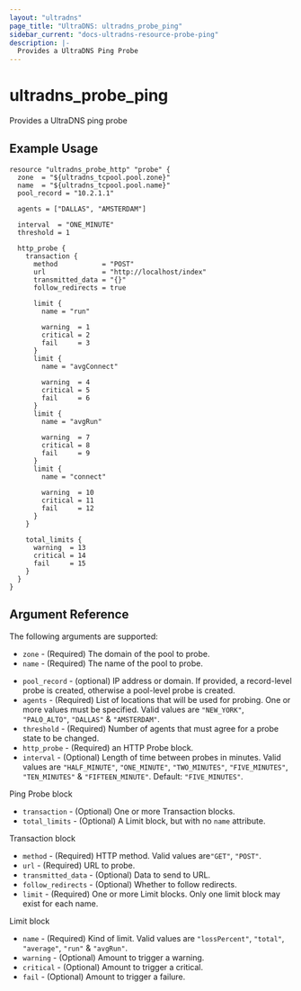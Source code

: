 ```yaml
---
layout: "ultradns"
page_title: "UltraDNS: ultradns_probe_ping"
sidebar_current: "docs-ultradns-resource-probe-ping"
description: |-
  Provides a UltraDNS Ping Probe
---
```


# ultradns\_probe\_ping

Provides a UltraDNS ping probe

## Example Usage
```
resource "ultradns_probe_http" "probe" {
  zone  = "${ultradns_tcpool.pool.zone}"
  name  = "${ultradns_tcpool.pool.name}"
  pool_record = "10.2.1.1"

  agents = ["DALLAS", "AMSTERDAM"]

  interval  = "ONE_MINUTE"
  threshold = 1

  http_probe {
    transaction {
      method           = "POST"
      url              = "http://localhost/index"
      transmitted_data = "{}"
      follow_redirects = true

      limit {
        name = "run"

        warning  = 1
        critical = 2
        fail     = 3
      }
      limit {
        name = "avgConnect"

        warning  = 4
        critical = 5
        fail     = 6
      }
      limit {
        name = "avgRun"

        warning  = 7
        critical = 8
        fail     = 9
      }
      limit {
        name = "connect"

        warning  = 10
        critical = 11
        fail     = 12
      }
    }

    total_limits {
      warning  = 13
      critical = 14
      fail     = 15
    }
  }
}
```

## Argument Reference

The following arguments are supported:

* `zone` - (Required) The domain of the pool to probe.
* `name` - (Required) The name of the pool to probe.
- `pool_record` - (optional) IP address or domain. If provided, a record-level probe is created, otherwise a pool-level probe is created.
- `agents` - (Required) List of locations that will be used for probing. One or more values must be specified. Valid values are `"NEW_YORK"`, `"PALO_ALTO"`, `"DALLAS"` & `"AMSTERDAM"`.
- `threshold` - (Required) Number of agents that must agree for a probe state to be changed.
- `http_probe` - (Required) an HTTP Probe block.
- `interval` - (Optional) Length of time between probes in minutes. Valid values are `"HALF_MINUTE"`, `"ONE_MINUTE"`, `"TWO_MINUTES"`, `"FIVE_MINUTES"`, `"TEN_MINUTES"` & `"FIFTEEN_MINUTE"`. Default: `"FIVE_MINUTES"`.

Ping Probe block
- `transaction` - (Optional) One or more Transaction blocks.
- `total_limits` - (Optional) A Limit block, but with no `name` attribute.

Transaction block
- `method` - (Required) HTTP method. Valid values are`"GET"`, `"POST"`.
- `url` - (Required) URL to probe.
- `transmitted_data` - (Optional) Data to send to URL.
- `follow_redirects` - (Optional) Whether to follow redirects.
- `limit` - (Required) One or more Limit blocks. Only one limit block may exist for each name.

Limit block
- `name` - (Required) Kind of limit. Valid values are `"lossPercent"`, `"total"`, `"average"`, `"run"` & `"avgRun"`.
- `warning` - (Optional) Amount to trigger a warning.
- `critical` - (Optional) Amount to trigger a critical.
- `fail` - (Optional) Amount to trigger a failure.
